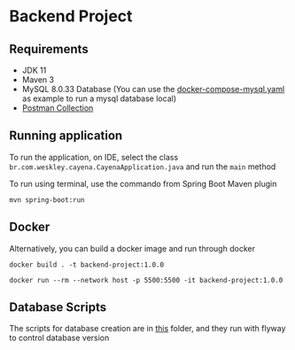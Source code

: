 # Backend Project

## Requirements

- JDK 11
- Maven 3
- MySQL 8.0.33 Database (You can use the [docker-compose-mysql.yaml](docker-compose-mysql.yaml) as example to run a mysql database local)
- [Postman Collection](Backend-Project.postman_collection.json)

## Running application

To run the application, on IDE, select the class `br.com.weskley.cayena.CayenaApplication.java` and run the `main` method

To run using terminal, use the commando from Spring Boot Maven plugin
```shell
mvn spring-boot:run
```

## Docker

Alternatively, you can build a docker image and run through docker

```shell
docker build . -t backend-project:1.0.0
```
```shell
docker run --rm --network host -p 5500:5500 -it backend-project:1.0.0
```

## Database Scripts

The scripts for database creation are in [this](src/main/resources/db/migration) folder, and they run with flyway to control database version